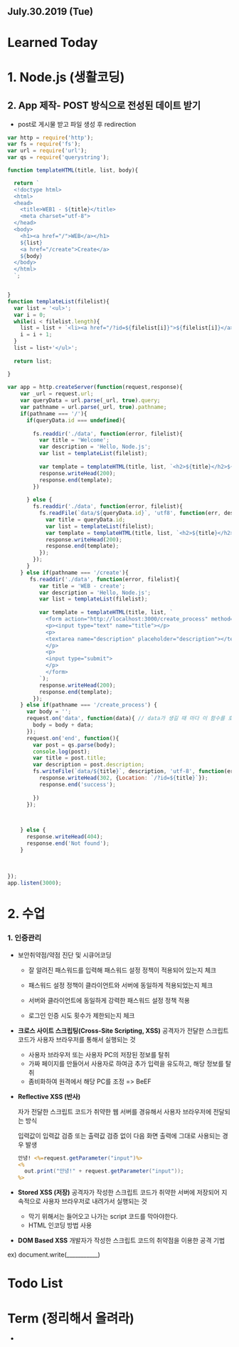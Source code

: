 ## July.30.2019  (Tue)

# **Learned Today** 

# 1. Node.js (생활코딩)

## 2. App 제작- POST 방식으로 전성된 데이트 받기

* post로 게시물 받고 파일 생성 후 redirection

```javascript
var http = require('http');
var fs = require('fs');
var url = require('url');
var qs = require('querystring');

function templateHTML(title, list, body){

  return `
  <!doctype html>
  <html>
  <head>
    <title>WEB1 - ${title}</title>
    <meta charset="utf-8">
  </head>
  <body>
    <h1><a href="/">WEB</a></h1>
    ${list}
    <a href="/create">Create</a>
    ${body}
  </body>
  </html>
  `;


}
function templateList(filelist){
  var list = '<ul>';
  var i = 0;
  while(i < filelist.length){
    list = list + `<li><a href="/?id=${filelist[i]}">${filelist[i]}</a></li>`;
    i = i + 1;
  }
  list = list+'</ul>';
  
  return list;

}
 
var app = http.createServer(function(request,response){
    var _url = request.url;
    var queryData = url.parse(_url, true).query;
    var pathname = url.parse(_url, true).pathname;
    if(pathname === '/'){
      if(queryData.id === undefined){
 
        fs.readdir('./data', function(error, filelist){
          var title = 'Welcome';
          var description = 'Hello, Node.js';
          var list = templateList(filelist);
         
          var template = templateHTML(title, list, `<h2>${title}</h2>${description}`);
          response.writeHead(200);
          response.end(template);
        })
 
      } else {
        fs.readdir('./data', function(error, filelist){
          fs.readFile(`data/${queryData.id}`, 'utf8', function(err, description){
            var title = queryData.id;
            var list = templateList(filelist);
            var template = templateHTML(title, list, `<h2>${title}</h2>${description}`);
            response.writeHead(200);
            response.end(template);
          });
        });
      }
    } else if(pathname === '/create'){
       fs.readdir('./data', function(error, filelist){
          var title = 'WEB - create';
          var description = 'Hello, Node.js';
          var list = templateList(filelist);
         
          var template = templateHTML(title, list, `
            <form action="http://localhost:3000/create_process" method="POST">
            <p><input type="text" name="title"></p>
            <p>
            <textarea name="description" placeholder="description"></textarea>
            </p>
            <p>
            <input type="submit">
            </p>
            </form>
          `);
          response.writeHead(200);
          response.end(template);
        });
    } else if(pathname === '/create_process') {
      var body = '';
      request.on('data', function(data){ // data가 생길 때 마다 이 함수를 호출
        body = body + data;
      });
      request.on('end', function(){
        var post = qs.parse(body);
        console.log(post);
        var title = post.title;
        var description = post.description;
        fs.writeFile(`data/${title}`, description, 'utf-8', function(err){
          response.writeHead(302, {Location: `/?id=${title}`});
          response.end('success');
          
        })
      });


         
    } else {
      response.writeHead(404);
      response.end('Not found');
    }
 
 
 
});
app.listen(3000);
```







# 2. 수업

### 1. 인증관리

* 보안취약점/약점 진단 및 시큐어코딩

  * 잘 알려진 패스워드를 입력해 패스워드 설정 정책이 적용되어 있는지 체크

  * 패스워드 설정 정책이 클라이언트와 서버에 동일하게 적용되었는지 체크

  * 서버와 클라이언트에 동일하게 강력한 패스워드 설정 정책 적용

  * 로그인 인증 시도 횟수가 제한되는지 체크

    

* **크로스 사이트 스크립팅(Cross-Site Scripting, XSS)**
  공격자가 전달한 스크립트 코드가 사용자 브라우저를 통해서 실행되는 것

  * 사용자 브라우저 또는 사용자 PC의 저장된 정보를 탈취
  * 가짜 페이지를 만들어서 사용자로 하여금 추가 입력을 유도하고, 해당 정보를 탈취
  * 좀비화하여 원격에서 해당 PC를 조정 => BeEF

  

    	

* **Reflective XSS (반사)**

  자가 전달한 스크립트 코드가 취약한 웹 서버를 경유해서 사용자 브라우저에 전달되는 방식 
       

  입력값이 입력값 검증 또는 출력값 검증 없이 다음 화면 출력에 그대로 사용되는 경우 발생

  

  ``` jsp
  안녕! <%=request.getParameter("input")%>
  <%
  	out.print("안녕!" + request.getParameter("input"));
  %>
  
  ```

  
  

* **Stored XSS (저장)**
  공격자가 작성한 스크립트 코드가 취약한 서버에 저장되어 지속적으로 사용자 브라우저로 내려가서 실행되는 것 

  * 막기 위해서는 들어오고 나가는 script 코드를 막아야한다.
  * HTML 인코딩 방법 사용



*  **DOM Based XSS**
  개발자가 작성한 스크립트 코드의 취약점을 이용한 공격 기법

  ex)  document.write(___________)

  

# **Todo List**

# **Term** (정리해서 올려라)

* 

